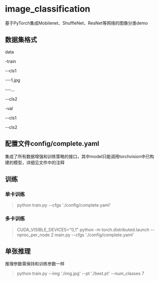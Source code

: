 # image_classification
基于PyTorch集成Mobilenet、ShuffleNet、ResNet等网络的图像分类demo

## 数据集格式
<p>data</p>
<p>-train</p>
<p>--cls1</p>
<p>---1.jpg</p>
<p>---...</p>
<p>--cls2</p>
<p>-val</p>
<p>--cls1</p>
<p>--cls2</p>


## 配置文件config/complete.yaml
集成了所有数据增强和训练策略的接口，其中model只能调用torchvision中已构建的模型，详细见文件中的注释

## 训练
### 单卡训练

> python train.py --cfgs './config/complete.yaml'

### 多卡训练
> CUDA_VISIBLE_DEVICES="0,1" python -m torch.distributed.launch --nproc_per_node 2 main.py --cfgs './config/complete.yaml'

## 单张推理
推理参数需保持和训练参数一样
> python train.py --img './img.jpg' --pt './best.pt' --num_classes 7
